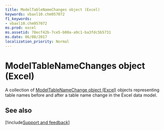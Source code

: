 ```yaml
---
title: ModelTableNameChanges object (Excel)
keywords: vbaxl10.chm957072
f1_keywords:
- vbaxl10.chm957072
ms.prod: excel
ms.assetid: 78ecf42b-7ce5-b00a-a9c1-ba3fdc5b5731
ms.date: 06/08/2017
localization_priority: Normal
---
```



# ModelTableNameChanges object (Excel)

A collection of [ModelTableNameChange object (Excel)](Excel.modeltablenamechange.md) objects representing table names before and after a table name change in the Excel data model.


## See also

[!include[Support and feedback](~/includes/feedback-boilerplate.md)]